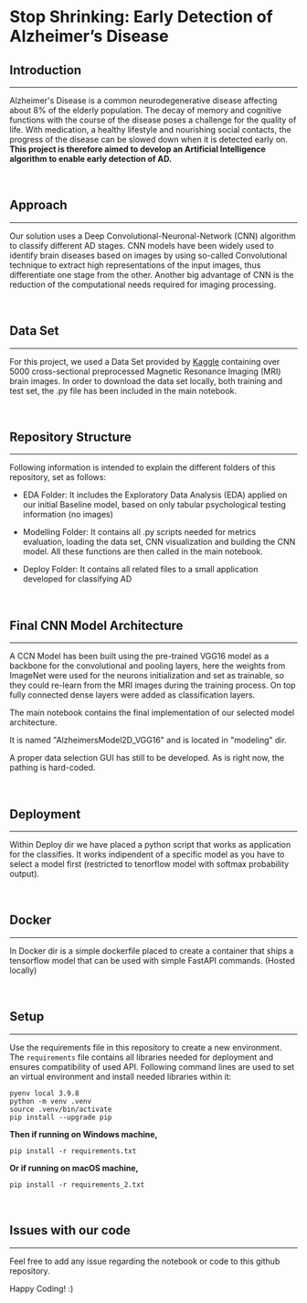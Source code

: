# Stop Shrinking: Early Detection of Alzheimer’s Disease 

## Introduction 
_____
Alzheimer's Disease is a common neurodegenerative disease affecting about 8% of the elderly population. The decay of memory and cognitive functions with the course of the disease poses a challenge for the quality of life. With medication, a healthy lifestyle and nourishing social contacts, the progress of the disease can be slowed down when it is detected early on. **This project is therefore aimed to develop an Artificial Intelligence algorithm to enable early detection of AD.** 

<br>

## Approach
----
Our solution uses a Deep Convolutional-Neuronal-Network (CNN) algorithm to classify different AD stages. CNN models have been widely used to identify brain diseases based on images by using so-called Convolutional technique to extract high representations of the input images, thus differentiate one stage from the other. Another big advantage of CNN is the reduction of the computational needs required for imaging processing.

<br>

## Data Set
-----
For this project, we used a Data Set provided by [Kaggle](https://www.kaggle.com/datasets/tourist55/alzheimers-dataset-4-class-of-images?datasetId=457093&searchQuery=data+set) containing over 5000 cross-sectional preprocessed Magnetic Resonance Imaging (MRI) brain images. In order to download the data set locally, both training and test set, the .py file has been included in the main notebook.

<br>

## Repository Structure
____
Following information is intended to explain the different folders of this repository, set as follows: 

* EDA Folder:
    It includes the Exploratory Data Analysis (EDA) applied on our initial Baseline model, based on only tabular psychological testing information (no images)

* Modelling Folder:
    It contains all .py scripts needed for metrics evaluation, loading the data set, CNN visualization and building the CNN model. All these functions are then called in the main notebook. 

* Deploy Folder:
     It contains all related files to a small application developed for classifying AD

<br>

## Final CNN Model Architecture
_____

A CCN Model has been built using the pre-trained VGG16 model as a backbone for the convolutional and pooling layers, here the weights from ImageNet were used for the neurons initialization and set as trainable, so they could re-learn from the MRI images during the training process. On top fully connected dense layers were added as classification layers. <br>

The main notebook contains the final implementation of our selected model architecture.

It is named "AlzheimersModel2D_VGG16" and is located in "modeling" dir.

A proper data selection GUI has still to be developed. As is right now, the pathing is hard-coded.

<br>

## Deployment
_____

Within Deploy dir we have placed a python script that works as application for the classifies. It works indipendent of a specific model  as you have
to select a model first (restricted to tenorflow model with softmax probability output).

<br>

## Docker
_____

In Docker dir is a simple dockerfile placed to create a container that ships a tensorflow model that can be used with simple FastAPI commands. 
(Hosted locally)

<br>

## Setup
_____

Use the requirements file in this repository to create a new environment. The `requirements` file contains all libraries needed for deployment and ensures compatibility of used API. Following command lines are used to set an virtual environment and install needed libraries within it: 

```
pyenv local 3.9.8
python -m venv .venv
source .venv/bin/activate
pip install --upgrade pip
```

**Then if running on Windows machine,**

```
pip install -r requirements.txt
```

**Or if running on macOS machine,**

```
pip install -r requirements_2.txt
```

<br>

## Issues with our code
____

Feel free to add any issue regarding the notebook or code to this github repository. <br>

Happy Coding! :)
